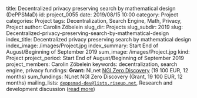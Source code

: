 title:      						Decentralized privacy preserving search by mathematical design (DePPSMaD)
id:                 				project_0055
date:       						2019/08/15 10:00
category:		    				Project
categories:		    				Project
tags:       						Decentralization, Search Engine, Math, Privacy, Project
author:     						Carolin Zöbelein
slug_dir:           				Projects
slug_subdir:        				2019
slug:       						Decentralized-privacy-preserving-search-by-mathematical-design
index_title:						Decentralized privacy preserving search by mathematical design
index_image:        				/images/Project.jpg
index_summary:						Start End of August/Beginning of September 2019
sum_image:							/images/Project.jpg
kind:               				Project
project_period:     				Start End of August/Beginning of September 2019
project_members:    				Carolin Zöbelein
keywords:           				decentralization, search engine, privacy
fundings:							<b>Grant:</b> NLnet <a href="https://nlnet.nl/discovery/" title="NLnet NGI Zero Discovery" target="_blank">NGI Zero Discovery</a> (19 100 EUR, 12 months)
sum_fundings:						NLnet NGI Zero Discovery (Grant, 19 100 EUR, 12 months)
mailing_lists:						<code>deppsmad-dev@lists.riseup.net</code>, Research and development discussion (<a href="/mailinglists.html#list-deppsmad-dev" title="Read more about the mailing list">read more</a>) 
